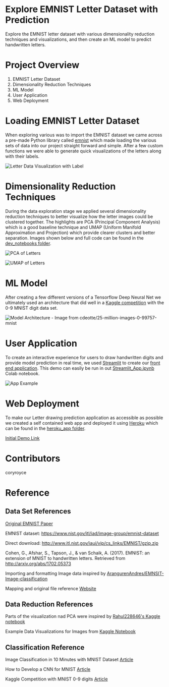 # Explore EMNIST Letter Dataset with Prediction 

Explore the EMNIST letter dataset with various dimensionality reduction techniques and visualizations, and then create an ML model to predict handwritten letters.

# Project Overview
1. EMNIST Letter Dataset
1. Dimensionality Reduction Techniques
1. ML Model
1. User Application
1. Web Deployment

# Loading EMNIST Letter Dataset
When exploring various was to import the EMNIST dataset we came across a pre-made Python library called [emnist](https://pypi.org/project/emnist/) which made loading the various sets of data into our project straight forward and simple. After a few custom functions we were able to generate quick visualizations of the letters along with their labels.

![Letter Data Visualization with Label](https://github.com/coryroyce/emnist_letter_exploration_and_prediction/blob/main/reference/labeled_image_A.png)

# Dimensionality Reduction Techniques
During the data exploration stage we applied several dimensionality reduction techniques to better visualize how the letter images could be clustered together. The highlights are PCA (Principal Component Analysis) which is a good baseline technique and UMAP (Uniform Manifold Approximation and Projection) which provide clearer clusters and better separation. Images shown below and full code can be found in the [dev_notebooks folder](https://github.com/coryroyce/emnist_letter_exploration_and_prediction/blob/main/dev_notebooks/Letter_Exploration_and_Classification_V04.ipynb).

![PCA of Letters](https://github.com/coryroyce/emnist_letter_exploration_and_prediction/blob/main/reference/PCA_of_letters.png)

![UMAP of Letters](https://github.com/coryroyce/emnist_letter_exploration_and_prediction/blob/main/reference/UMAP_of_letters.png)

# ML Model
After creating a few different versions of a Tensorflow Deep Neural Net we ultimately used an architecture that did well in a [Kaggle competition](https://www.kaggle.com/cdeotte/25-million-images-0-99757-mnist) with the 0-9 MNIST digit data set.

![Model Architecture - Image from cdeotte/25-million-images-0-99757-mnist](https://github.com/coryroyce/emnist_letter_exploration_and_prediction/blob/main/reference/model_architecture_diagram.png)

# User Application
To create an interactive experience for users to draw handwritten digits and provide model prediction in real time, we used [Streamlit](https://streamlit.io/) to create our [front end application](https://github.com/coryroyce/emnist_letter_exploration_and_prediction/tree/main/streamlit_application). This demo can easily be run in out [Streamlit_App.ipynb](https://github.com/coryroyce/emnist_letter_exploration_and_prediction/blob/main/streamlit_application/Streamlit_App.ipynb) Colab notebook.

![App Example](https://github.com/coryroyce/emnist_letter_exploration_and_prediction/blob/main/reference/app_demo_image.png)

# Web Deployment

To make our Letter drawing prediction application as accessible as possible we created a self contained web app and deployed it using [Heroku](https://dashboard.heroku.com/apps) which can be found in the [heroku_app folder](https://github.com/coryroyce/emnist_letter_exploration_and_prediction/tree/main/heroku_app).

[Initial Demo Link](https://letter-prediction.herokuapp.com/)

# Contributors
coryroyce


# Reference

## Data Set References

[Original EMNIST Paper](https://arxiv.org/pdf/1702.05373.pdf)

EMNIST dataset: https://www.nist.gov/itl/iad/image-group/emnist-dataset

Direct download: http://www.itl.nist.gov/iaui/vip/cs_links/EMNIST/gzip.zip

Cohen, G., Afshar, S., Tapson, J., & van Schaik, A. (2017). EMNIST: an extension of MNIST to handwritten letters. Retrieved from http://arxiv.org/abs/1702.05373

Importing and formatting Image data inspired by [ArangurenAndres/EMNSIT-Image-classification](https://github.com/ArangurenAndres/EMNSIT-Image-classification/blob/master/cognition_project.ipynb)

Mapping and original file reference [Website](https://www.kaggle.com/crawford/emnist/version/1?select=emnist-balanced-mapping.txt)

## Data Reduction References

Parts of the visualization nad PCA were inspired by [Rahul228646's Kaggle notebook](https://www.kaggle.com/rahul228646/pca-mnist)

Example Data Visualizations for Images from [Kaggle Notebook](https://www.kaggle.com/parulpandey/visualizing-kannada-mnist-with-t-sne)

## Classification Reference

Image Classification in 10 Minutes with MNIST Dataset [Article](https://towardsdatascience.com/image-classification-in-10-minutes-with-mnist-dataset-54c35b77a38d)

How to Develop a CNN for MNIST [Article](https://machinelearningmastery.com/how-to-develop-a-convolutional-neural-network-from-scratch-for-mnist-handwritten-digit-classification/)

Kaggle Competition with MNIST 0-9 digits [Article](https://www.kaggle.com/cdeotte/25-million-images-0-99757-mnist)